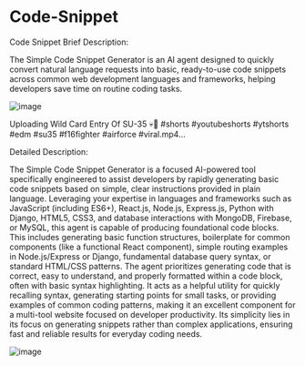 # Code-Snippet
Code Snippet
Brief Description:

The Simple Code Snippet Generator is an AI agent designed to quickly convert natural language requests into basic, ready-to-use code snippets across common web development languages and frameworks, helping developers save time on routine coding tasks.

![image](https://github.com/user-attachments/assets/96b20ef1-c7bd-4511-9b95-d753ffd40959)


Uploading Wild Card Entry Of SU-35 💀🥵 #shorts #youtubeshorts #ytshorts #edm #su35 #f16fighter #airforce #viral.mp4…



Detailed Description:

The Simple Code Snippet Generator is a focused AI-powered tool specifically engineered to assist developers by rapidly generating basic code snippets based on simple, clear instructions provided in plain language. Leveraging your expertise in languages and frameworks such as JavaScript (including ES6+), React.js, Node.js, Express.js, Python with Django, HTML5, CSS3, and database interactions with MongoDB, Firebase, or MySQL, this agent is capable of producing foundational code blocks. This includes generating basic function structures, boilerplate for common components (like a functional React component), simple routing examples in Node.js/Express or Django, fundamental database query syntax, or standard HTML/CSS patterns. The agent prioritizes generating code that is correct, easy to understand, and properly formatted within a code block, often with basic syntax highlighting. It acts as a helpful utility for quickly recalling syntax, generating starting points for small tasks, or providing examples of common coding patterns, making it an excellent component for a multi-tool website focused on developer productivity. Its simplicity lies in its focus on generating snippets rather than complex applications, ensuring fast and reliable results for everyday coding needs.

![image](https://github.com/user-attachments/assets/48faafb8-9768-4d3a-a2b0-f9d0e8b4c08a)
